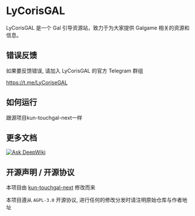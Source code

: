
# LyCorisGAL

LyCorisGAL 是一个 Gal 引导资源站，致力于为大家提供 Galgame 相关的资源和信息。

## 错误反馈

如果要反馈错误, 请加入 LyCorisGAL 的官方 Telegram 群组

https://t.me/LyCoriseGAL

## 如何运行

跟源项目kun-touchgal-next一样

## 更多文档

[![Ask DeepWiki](https://deepwiki.com/badge.svg)](https://deepwiki.com/ArisuMika520/kun-lycorisgal-next)

## 开源声明 / 开源协议

本项目由 [kun-touchgal-next](https://github.com/KUN1007/kun-touchgal-next) 修改而来

本项目遵从 `AGPL-3.0` 开源协议, 进行任何的修改分发时请注明原始仓库与作者地址
